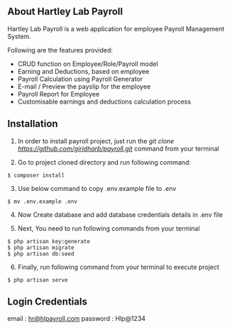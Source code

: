 ## About Hartley Lab Payroll

Hartley Lab Payroll is a web application for employee Payroll Management System.

Following are the features provided:

- CRUD function on Employee/Role/Payroll model
- Earning and Deductions, based on employee
- Payroll Calculation using Payroll Generator
- E-mail / Preview the payslip for the employee
- Payroll Report for Employee
- Customisable earnings and deductions calculation process



## Installation

1. In order to install payroll project, just run the *git clone https://github.com/giridharb/payroll.git* command from your terminal

2. Go to project cloned directory and run following command:

```
$ composer install
```

3. Use below command to copy .env.example file to .env

```
$ mv .env.example .env

```
4. Now Create database and add database credentials details in .env file

5. Next, You need to run following commands  from your terminal

```
$ php artisan key:generate
$ php artisan migrate
$ php artisan db:seed
```

6. Finally, run following command  from your terminal to execute project

```
$ php artisan serve
```

## Login Credentials
email : hr@hlpayroll.com
password : Hlp@1234
